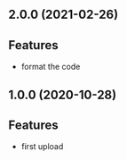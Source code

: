 ## 2.0.0 (2021-02-26)

## Features

- format the code

## 1.0.0 (2020-10-28)

## Features

- first upload